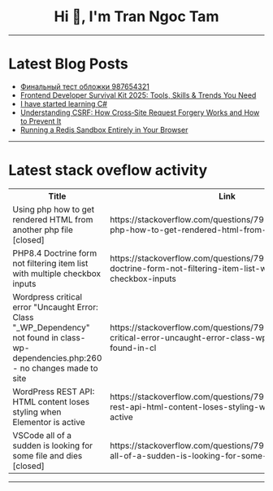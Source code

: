 <h1 align="center">Hi 👋, I'm Tran Ngoc Tam</h1>

---

# Latest Blog Posts 
<!-- BLOG-POST-LIST:START -->
- [Финальный тест обложки 987654321](https://dev.to/api_troll/finalnyi-tiest-oblozhki-987654321-368k)
- [Frontend Developer Survival Kit 2025: Tools, Skills &amp; Trends You Need](https://dev.to/frontendtoolstech/frontend-developer-survival-kit-2025-tools-skills-trends-you-need-1bn3)
- [I have started learning C#](https://dev.to/yloa/i-have-started-learning-c-4ck)
- [Understanding CSRF: How Cross‑Site Request Forgery Works and How to Prevent It](https://dev.to/samleung/web-security-101-understanding-csrf-how-cross-site-request-forgery-works-and-how-to-prevent-it-3a06)
- [Running a Redis Sandbox Entirely in Your Browser](https://dev.to/weboont/running-a-redis-sandbox-entirely-in-your-browser-36l4)
<!-- BLOG-POST-LIST:END -->

---

# Latest stack oveflow activity
<table>
  <tr><th>Title</th><th>Link</th></tr>
  <!-- STACKOVERFLOW:START --><tr><td>Using php how to get rendered HTML from another php file [closed]</td><td>https://stackoverflow.com/questions/79793828/using-php-how-to-get-rendered-html-from-another-php-file</td></tr><tr><td>PHP8.4 Doctrine form not filtering item list with multiple checkbox inputs</td><td>https://stackoverflow.com/questions/79793762/php8-4-doctrine-form-not-filtering-item-list-with-multiple-checkbox-inputs</td></tr><tr><td>Wordpress critical error &quot;Uncaught Error: Class &quot;_WP_Dependency&quot; not found in class-wp-dependencies.php:260 - no changes made to site</td><td>https://stackoverflow.com/questions/79793700/wordpress-critical-error-uncaught-error-class-wp-dependency-not-found-in-cl</td></tr><tr><td>WordPress REST API: HTML content loses styling when Elementor is active</td><td>https://stackoverflow.com/questions/79793652/wordpress-rest-api-html-content-loses-styling-when-elementor-is-active</td></tr><tr><td>VSCode all of a sudden is looking for some file and dies [closed]</td><td>https://stackoverflow.com/questions/79793444/vscode-all-of-a-sudden-is-looking-for-some-file-and-dies</td></tr><!-- STACKOVERFLOW:END -->
</table>

---


